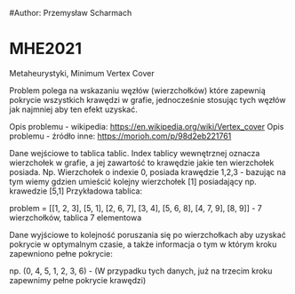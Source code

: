 #Author: Przemysław Scharmach

# MHE2021
Metaheurystyki, Minimum Vertex Cover

Problem polega na wskazaniu węzłów (wierzchołków) które zapewnią pokrycie wszystkich krawędzi w grafie, jednocześnie stosując tych węzłów jak najmniej aby ten efekt uzyskać.

Opis problemu - wikipedia: https://en.wikipedia.org/wiki/Vertex_cover
Opis problemu - źródło inne: https://morioh.com/p/98d2eb221761

Dane wejściowe to tablica tablic. Index tablicy wewnętrznej oznacza wierzchołek w grafie, a jej zawartość to krawędzie jakie ten wierzchołek posiada. 
Np. Wierzchołek o indexie 0, posiada krawędzie 1,2,3 - bazując na tym wiemy gdzien umieścić kolejny wierzchołek [1] posiadający np. krawedzie [5,1]
Przykładowa tablica:

problem = [[1, 2, 3], [5, 1], [2, 6, 7], [3, 4], [5, 6, 8], [4, 7, 9], [8, 9]]  - 7 wierzchołków, tablica 7 elementowa


Dane wyjściowe to kolejność poruszania się po wierzchołkach aby uzyskać pokrycie w optymalnym czasie, a także informacja
o tym w którym kroku zapewniono pełne pokrycie:

np. (0, 4, 5, 1, 2, 3, 6) - 
(W przypadku tych danych, już na trzecim kroku zapewnimy pełne pokrycie krawędzi)